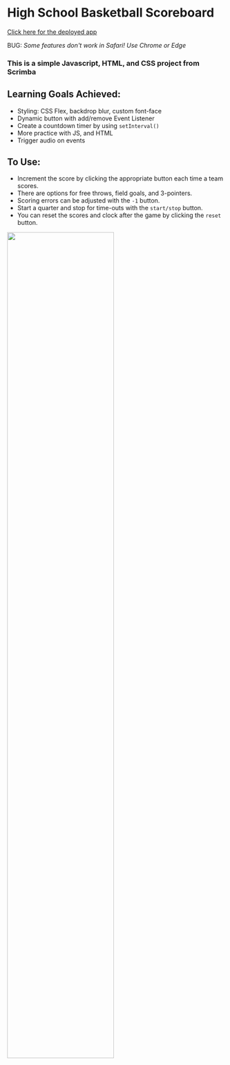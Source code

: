 # High School Basketball Scoreboard
[Click here for the deployed app](https://wmedders21.github.io/scoreboard)

BUG: *Some features don't work in Safari! Use Chrome or Edge*

### This is a simple Javascript, HTML, and CSS project from Scrimba

## Learning Goals Achieved:
 - Styling: CSS Flex, backdrop blur, custom font-face
 - Dynamic button with add/remove Event Listener
 - Create a countdown timer by using `setInterval()`
 - More practice with JS, and HTML
 - Trigger audio on events

## To Use:
 - Increment the score by clicking the appropriate button each time a team scores.
 - There are options for free throws, field goals, and 3-pointers.
 - Scoring errors can be adjusted with the `-1` button. 
 - Start a quarter and stop for time-outs with the `start/stop` button.
 - You can reset the scores and clock after the game by clicking the `reset` button.  

<img src="https://user-images.githubusercontent.com/93014155/197955159-f5f4cce8-738c-4346-b0f1-70831f951f30.png" width="70%">


